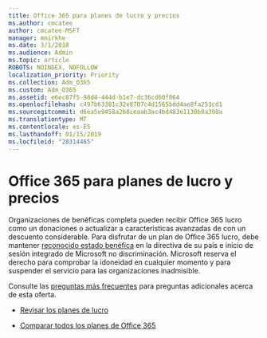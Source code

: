 ```yaml
---
title: Office 365 para planes de lucro y precios
ms.author: cmcatee
author: cmcatee-MSFT
manager: mnirkhe
ms.date: 3/1/2018
ms.audience: Admin
ms.topic: article
ROBOTS: NOINDEX, NOFOLLOW
localization_priority: Priority
ms.collection: Adm_O365
ms.custom: Adm_O365
ms.assetid: e6ec87f5-98d4-444d-b1e7-dc36cd60f064
ms.openlocfilehash: c497b63381c32e8707c4d1565bdd4ae8fa253cd1
ms.sourcegitcommit: d6ea5e9458a2b8ceaab3ac4bd483e1130b9a398a
ms.translationtype: MT
ms.contentlocale: es-ES
ms.lasthandoff: 01/15/2019
ms.locfileid: "28314465"
---
```

# <a name="office-365-for-nonprofit-plans-and-pricing"></a>Office 365 para planes de lucro y precios

Organizaciones de benéficas completa pueden recibir Office 365 lucro como un donaciones o actualizar a características avanzadas de con un descuento considerable. Para disfrutar de un plan de Office 365 lucro, debe mantener [reconocido estado benéfica](https://go.microsoft.com/fwlink/p/?LinkID=330253) en la directiva de su país e inicio de sesión integrado de Microsoft no discriminación. Microsoft reserva el derecho para comprobar la idoneidad en cualquier momento y para suspender el servicio para las organizaciones inadmisible. 
  
Consulte las [preguntas más frecuentes](https://products.office.com/en-us/nonprofit/office-365-nonprofit) para preguntas adicionales acerca de esta oferta. 
  
- [Revisar los planes de lucro](https://products.office.com/en-us/nonprofit/office-365-nonprofit-plans-and-pricing?tab=1)
    
- [Comparar todos los planes de Office 365](https://products.office.com/en-us/business/compare-more-office-365-for-business-plans)
    

